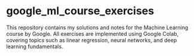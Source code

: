 # google_ml_course_exercises
This repository contains my solutions and notes for the Machine Learning course by Google. All exercises are implemented using Google Colab, covering topics such as linear regression, neural networks, and deep learning fundamentals.
